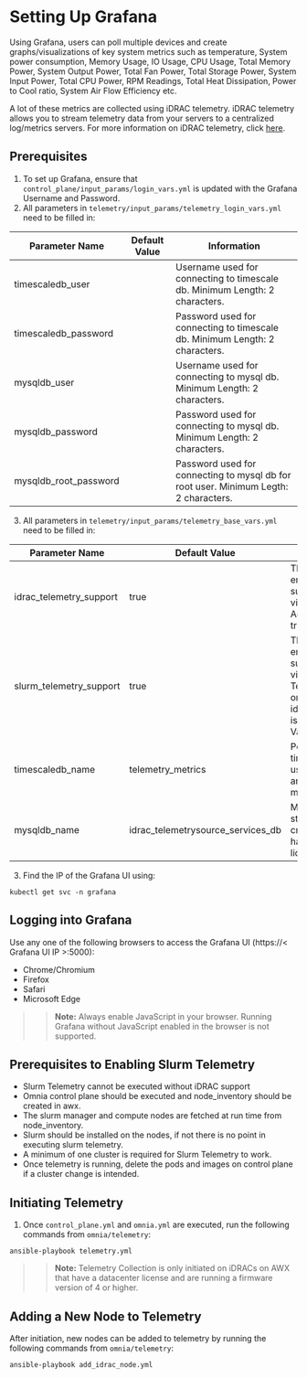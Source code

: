 # Setting Up Grafana

Using Grafana, users can poll multiple devices and create graphs/visualizations of key system metrics such as temperature, System power consumption, Memory Usage, IO Usage, CPU Usage, Total Memory Power, System Output Power, Total Fan Power, Total Storage Power, System Input Power, Total CPU Power, RPM Readings, Total Heat Dissipation, Power to Cool ratio, System Air Flow Efficiency etc.

A lot of these metrics are collected using iDRAC telemetry. iDRAC telemetry allows you to stream telemetry data from your servers to a centralized log/metrics servers. For more information on iDRAC telemetry, click [here]( https://github.com/dell/iDRAC-Telemetry-Reference-Tools).

## Prerequisites

1. To set up Grafana, ensure that `control_plane/input_params/login_vars.yml` is updated with the Grafana Username and Password.
2. All parameters in `telemetry/input_params/telemetry_login_vars.yml` need to be filled in:

| Parameter Name        | Default Value | Information |
|-----------------------|---------------|-------------|
| timescaledb_user      | 		        |  Username used for connecting to timescale db. Minimum Length: 2 characters.          |
| timescaledb_password  | 		        |  Password used for connecting to timescale db. Minimum Length: 2 characters.           |
| mysqldb_user          | 		        |  Username used for connecting to mysql db. Minimum Length: 2 characters.         |
| mysqldb_password      | 		        |  Password used for connecting to mysql db. Minimum Length: 2 characters.            |
| mysqldb_root_password | 		        |  Password used for connecting to mysql db for root user. Minimum Legth: 2 characters.         |

3. All parameters in `telemetry/input_params/telemetry_base_vars.yml` need to be filled in:

| Parameter Name          | Default Value     | Information |
|-------------------------|-------------------|-------------|
| idrac_telemetry_support | true              | This variable is used to enable iDRAC telemetry support and visualizations. Accepted Values: true/false            |
| slurm_telemetry_support | true              | This variable is used to enable slurm telemetry support and visualizations. Slurm Telemetry support can only be activated when idrac_telemetry_support is set to true. Accepted Values: True/False.        |
| timescaledb_name        | telemetry_metrics | Postgres DB with timescale extension is used for storing iDRAC and slurm telemetry metrics.            |
| mysqldb_name			  | idrac_telemetrysource_services_db | MySQL DB is used to store IPs and credentials of iDRACs having datacenter license           |

3. Find the IP of the Grafana UI using:
 
`kubectl get svc -n grafana`

## Logging into Grafana

Use any one of the following browsers to access the Grafana UI (https://< Grafana UI IP >:5000):
* Chrome/Chromium
* Firefox
* Safari
* Microsoft Edge

>> __Note:__ Always enable JavaScript in your browser. Running Grafana without JavaScript enabled in the browser is not supported.

## Prerequisites to Enabling Slurm Telemetry

* Slurm Telemetry cannot be executed without iDRAC support
* Omnia control plane should be executed and node_inventory should be created in awx.
* The slurm manager and compute nodes are fetched at run time from node_inventory.
* Slurm should be installed on the nodes, if not there is no point in executing slurm telemetry.
* A minimum of one cluster is required for Slurm Telemetry to work.
* Once telemetry is running, delete the pods and images on control plane if a cluster change is intended.

## Initiating Telemetry

1. Once `control_plane.yml` and `omnia.yml` are executed, run the following commands from `omnia/telemetry`:

`ansible-playbook telemetry.yml`

>> __Note:__ Telemetry Collection is only initiated on iDRACs on AWX that have a datacenter license and are running a firmware version of 4 or higher.

## Adding a New Node to Telemetry
After initiation, new nodes can be added to telemetry by running the following commands from `omnia/telemetry`:
		
` ansible-playbook add_idrac_node.yml `

	
